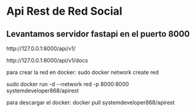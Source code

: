 # Api Rest de Red Social
## Levantamos servidor fastapi en el puerto 8000

<p>http://127.0.0.1:8000/api/v1/</p>
<p>http://127.0.0.1:8000/api/v1/docs</p>
<p>para crear la red en docker:   sudo docker network create red</p>
<p>sudo docker run -d --network red -p 8000:8000 systemdeveloper868/apirest</p>
<p>para descargar el docker: docker pull systemdeveloper868/apirest</p>
